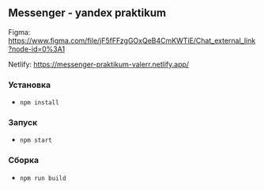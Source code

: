 ## Messenger - yandex praktikum
Figma: https://www.figma.com/file/jF5fFFzgGOxQeB4CmKWTiE/Chat_external_link?node-id=0%3A1

Netlify: https://messenger-praktikum-valerr.netlify.app/

### Установка
- `npm install`
### Запуск
- `npm start`
### Сборка
- `npm run build`
